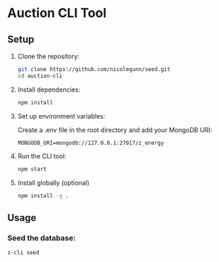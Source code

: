 # Auction CLI Tool

## Setup

1. Clone the repository:
   ```bash
   git clone https://github.com/nicolegunn/seed.git
   cd auction-cli
   ```
2. Install dependencies:
   ```bash
   npm install
   ```
3. Set up environment variables:

   Create a .env file in the root directory and add your MongoDB URI:

   ```env
   MONGODB_URI=mongodb://127.0.0.1:27017/z_energy
   ```

4. Run the CLI tool:
   ```bash
   npm start
   ```
5. Install globally (optional)
   ```bash
   npm install -g .
   ```

## Usage

### Seed the database:

```bash
z-cli seed
```
